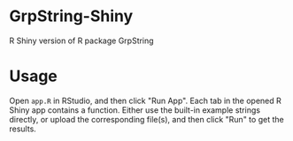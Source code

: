 # GrpString-Shiny
R Shiny version of R package GrpString
# Usage
Open `app.R` in RStudio, and then click "Run App".
Each tab in the opened R Shiny app contains a function. Either use the built-in example strings directly, or upload the corresponding file(s), and then click "Run" to get the results.
